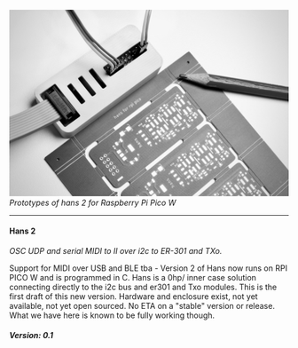 ![Hans 2 prototype and prototype boards](docs/hans_2.jpeg)
_Prototypes of hans 2 for Raspberry Pi Pico W_

------

#### Hans 2

_OSC UDP and serial MIDI to II over i2c to ER-301 and TXo._

Support for MIDI over USB and BLE tba - Version 2 of Hans now runs on RPI PICO W and is programmed in C. Hans is a 0hp/ inner case solution connecting directly to the i2c bus and er301 and Txo modules. This is the first draft of this new version. Hardware and enclosure exist, not yet available, not yet open sourced. No ETA on a "stable" version or release. What we have here is known to be fully working though.

##### _Version: 0.1_



